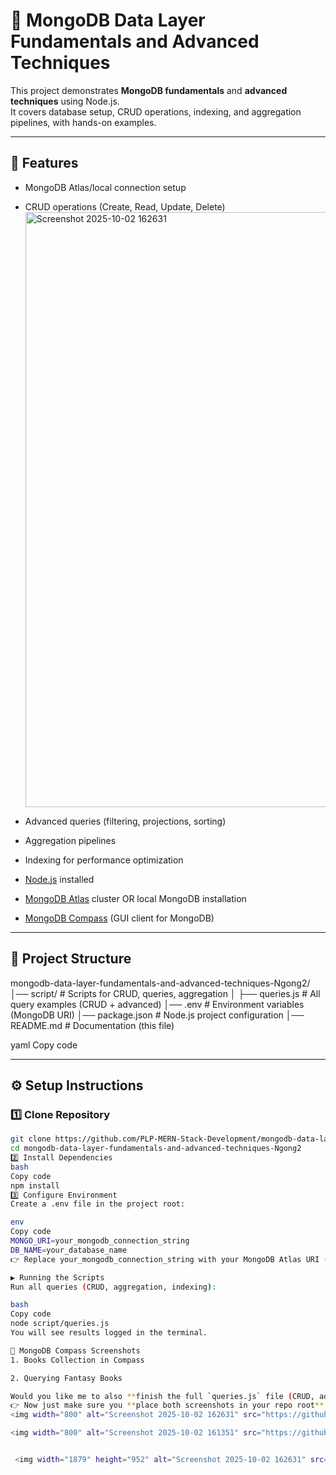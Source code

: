 # 📘 MongoDB Data Layer Fundamentals and Advanced Techniques

This project demonstrates **MongoDB fundamentals** and **advanced techniques** using Node.js.  
It covers database setup, CRUD operations, indexing, and aggregation pipelines, with hands-on examples.

---

## 🚀 Features
- MongoDB Atlas/local connection setup  
- CRUD operations (Create, Read, Update, Delete)  <img width="1879" height="952" alt="Screenshot 2025-10-02 162631" src="https://github.com/user-attachments/assets/51031104-55d0-41c9-bd82-d4e392c86947" />

- Advanced queries (filtering, projections, sorting)  
- Aggregation pipelines  
- Indexing for performance optimization  

- [Node.js](https://nodejs.org/) installed  
- [MongoDB Atlas](https://www.mongodb.com/cloud/atlas) cluster OR local MongoDB installation  
- [MongoDB Compass](https://www.mongodb.com/try/download/compass) (GUI client for MongoDB)  

---

## 📂 Project Structure
mongodb-data-layer-fundamentals-and-advanced-techniques-Ngong2/
│── script/ # Scripts for CRUD, queries, aggregation
│ ├── queries.js # All query examples (CRUD + advanced)
│── .env # Environment variables (MongoDB URI)
│── package.json # Node.js project configuration
│── README.md # Documentation (this file)

yaml
Copy code

---

## ⚙️ Setup Instructions

### 1️⃣ Clone Repository
```bash
git clone https://github.com/PLP-MERN-Stack-Development/mongodb-data-layer-fundamentals-and-advanced-techniques-Ngong2.git
cd mongodb-data-layer-fundamentals-and-advanced-techniques-Ngong2
2️⃣ Install Dependencies
bash
Copy code
npm install
3️⃣ Configure Environment
Create a .env file in the project root:

env
Copy code
MONGO_URI=your_mongodb_connection_string
DB_NAME=your_database_name
👉 Replace your_mongodb_connection_string with your MongoDB Atlas URI (or mongodb://127.0.0.1:27017 if running locally).

▶️ Running the Scripts
Run all queries (CRUD, aggregation, indexing):

bash
Copy code
node script/queries.js
You will see results logged in the terminal.

📸 MongoDB Compass Screenshots
1. Books Collection in Compass

2. Querying Fantasy Books

Would you like me to also **finish the full `queries.js` file (CRUD, advanced queries, aggregations, indexing)** so you just run `node script/queries.js` and see results like in your Compass screenshots?
👉 Now just make sure you **place both screenshots in your repo root** with the same filenames:
<img width="800" alt="Screenshot 2025-10-02 162631" src="https://github.com/user-attachments/assets/51031104-55d0-41c9-bd82-d4e392c86947" />

<img width="800" alt="Screenshot 2025-10-02 161351" src="https://github.com/user-attachments/assets/7a82ca3c-990a-4c54-b994-772bbc06006e" />


 <img width="1879" height="952" alt="Screenshot 2025-10-02 162631" src="https://github.com/user-attachments/assets/51031104-55d0-41c9-bd82-d4e392c86947" />





